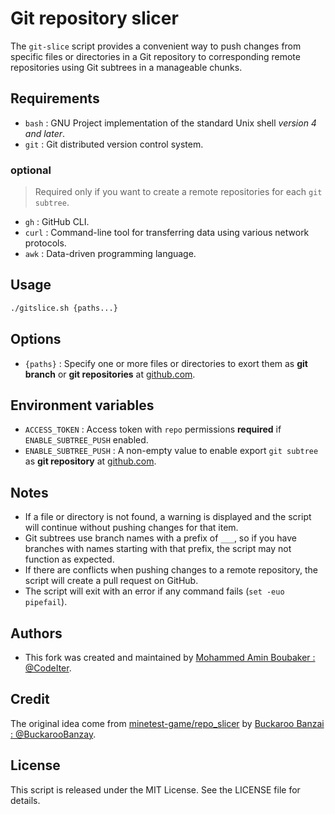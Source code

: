 # Git repository slicer

The `git-slice` script provides a convenient way to push changes from specific files or directories in a Git repository to corresponding remote repositories using Git subtrees in a manageable chunks.

## Requirements

- `bash`       : GNU Project implementation of the standard Unix shell *version 4 and later*.
- `git`        : Git distributed version control system.

### optional

> Required only if you want to create a remote repositories for each `git subtree`.

- `gh`         : GitHub CLI.
- `curl`       : Command-line tool for transferring data using various network protocols.
- `awk`        : Data-driven programming language.

## Usage

```sh
./gitslice.sh {paths...}
```

## Options

- `{paths}` : Specify one or more files or directories to exort them as **git branch** or **git repositories** at [github.com](https://github.com).

## Environment variables

- `ACCESS_TOKEN`        : Access token with `repo` permissions **required** if `ENABLE_SUBTREE_PUSH` enabled.
- `ENABLE_SUBTREE_PUSH` : A non-empty value to enable export `git subtree` as **git repository** at [github.com](https://github.com).

## Notes

- If a file or directory is not found, a warning is displayed and the script will continue without pushing changes for that item.
- Git subtrees use branch names with a prefix of `___`, so if you have branches with names starting with that prefix, the script may not function as expected.
- If there are conflicts when pushing changes to a remote repository, the script will create a pull request on GitHub.
- The script will exit with an error if any command fails (`set -euo pipefail`).

## Authors

- This fork was created and maintained by [Mohammed Amin Boubaker : @CodeIter](https://github.com/CodeIter).

## Credit

The original idea come from [minetest-game/repo_slicer](https://github.com/minetest-game/repo_slicer) by [Buckaroo Banzai : @BuckarooBanzay](https://github.com/BuckarooBanzay).

## License

This script is released under the MIT License. See the LICENSE file for details.
